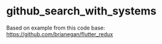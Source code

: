 # github_search_with_systems

Based on example from this code base:
https://github.com/brianegan/flutter_redux
